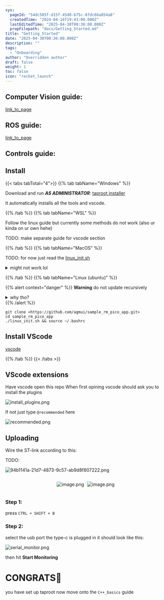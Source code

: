 ```yaml
---
sys:
  pageId: "54dc585f-d15f-45d0-b75c-8fdc66a854a8"
  createdTime: "2024-04-16T19:43:00.000Z"
  lastEditedTime: "2025-04-30T00:36:00.000Z"
  propFilepath: "docs/Getting_Started.md"
title: "Getting_Started"
date: "2025-04-30T00:36:00.000Z"
description: ""
tags:
  - "Onboarding"
author: "Overridden author"
draft: false
weight: 1
toc: false
icon: "rocket_launch"
---
```


## Computer Vision guide:

[link_to_page](86d45bc0-388b-4d26-8848-44f255f73d0e)

## ROS guide:

[link_to_page](3c76c1de-ec8f-46d6-8b0a-294005edc2d5)

## Controls guide:

## Install

{{< tabs tabTotal="4">}}
{{% tab tabName="Windows" %}}

Download and run _**AS ADMINISTRATOR**_: [taproot installer](https://github.com/Thornbots/TeachingFreshies/releases/tag/1.0)

It automatically installs all the tools and vscode.

{{% /tab %}}
{{% tab tabName="WSL" %}}

Follow the linux guide but currently some methods do not work (also ur kinda on ur own hehe)

TODO: make separate guide for vscode section

{{% /tab %}}
{{% tab tabName="MacOS" %}}

TODO: for now just read the [linux_init.sh](https://github.com/agmui/sample_rm_pico_app/blob/main/linux_init.sh)

<details>
<summary>might not work lol</summary>

`brew install libusb pkg-config`

Next install: [vscode](https://code.visualstudio.com/Download)

</details>

{{% /tab %}}
{{% tab tabName="Linux (ubuntu)" %}}

{{% alert context="danger" %}}
**Warning** do not update recursively
<details>
<summary>why tho?</summary>
There are some submodules that may go on for a while (like tinyusb) and I highly
recommend you don't need to get them.
If you want to see what submodules I update just look in `linux_init.sh`
</details>
{{% /alert %}}

```shell
git clone <https://github.com/agmui/sample_rm_pico_app.git>
cd sample_rm_pico_app
./linux_init.sh && source ~/.bashrc
```

## Install VScode

[vscode](https://code.visualstudio.com/Download)

{{% /tab %}}
{{< /tabs >}}

## VScode extensions

Have vscode open this repo
When first opining vscode should ask you to install the plugins

![install_plugins.png](https://prod-files-secure.s3.us-west-2.amazonaws.com/d518164a-d88e-44d1-a4ee-3adb3bd8bce0/89bd30f0-1825-4e77-867b-0a41ce370880/install_plugins.png?X-Amz-Algorithm=AWS4-HMAC-SHA256&X-Amz-Content-Sha256=UNSIGNED-PAYLOAD&X-Amz-Credential=ASIAZI2LB466WMCD5HE7%2F20250617%2Fus-west-2%2Fs3%2Faws4_request&X-Amz-Date=20250617T140857Z&X-Amz-Expires=3600&X-Amz-Security-Token=IQoJb3JpZ2luX2VjEIz%2F%2F%2F%2F%2F%2F%2F%2F%2F%2FwEaCXVzLXdlc3QtMiJIMEYCIQCHvxHik3H7w3ZpwGskFGSmWQMtpiEXA8QK9MoxVA6XQAIhAIrRRDK%2B1541QmVRQOa0vEuAAgYtVKAZXtWOoaRZ08GkKv8DCHUQABoMNjM3NDIzMTgzODA1IgwNp28Q%2F9Tqykl6Ynkq3AOeaW%2FaK4tZJDBHg5lKYil2R8pfHPhsITNVzR8ytkw8cYODYzShbJimDoBTfYq0o%2Bz5jeWXtKATQLm1CssMNKWD9Av4hyyxZwQgRuLWE%2FbgoliN739RRY5slkFsmeWOiS9UA3bCmG4AoUvoL%2F5J4lCEgyGqsoUkyyoTYDrh%2BWqEmIiKhUdiqHiYuQs%2BqWjcVsnkpJ7el9ydujTg2jfDJZFAGduH7%2BkNNXdEorbRZESxMA7gGRWhgi%2B%2B%2FMryp%2FPuRwqK5j8e%2FC2WBnia3C0XDCIVN1ZqXAjFg%2BTDp2C19mUMBHLtnBiCRJ9zEa%2FbANcGr4ELJrVoKmFfNgqIiHPzNyFKoid69wFfl45o%2FZuRV%2BhkkE7ACZKumvAvnhq7Mt3vNOkb%2BCGaCxVXroHEa1uGff9L6Ux2qRRnz9gyrMWyGa5WwMegiTquoOVosPpyhYTz2aee2eP2xZU7qv%2BrGiOdsjha8IMPqUJ4W5XIG9mHz%2F%2B1XFGQJvYTThS%2FG6feKekv2ufhwkC1MpryUopKLo2nLEsHANJHlSRU%2BqLWzP06TS47lEgH52MdEz0zC1RYGNG2dd5NkMFYqdXpyBbWVC5zjkLEBvK%2FZa%2BMR%2B9VpU2M3dkiHpJuPblRlA%2F%2Fu8qn9TCqp8XCBjqkAT7ifKNauJfYzHDea3e4F7%2BYNlm69xj5TCRrA%2F43v3jUkNyaedGyQXlUbk3DtQC3F%2Bs1ZTOnx7UCASsS79mewKSyGAHMRM0bbeGmi3M6OCdBjeBN%2Bj1s678tuVKcU9L4Y0g0eyGlKsJ7sPdjpKBQj8g7jnGSOucpP8V3m8lO6i6vDy6YQTXgHbf5h0AUjRSoEw7aGsmpwl6LMfqTsJ8Zdp4aZG9J&X-Amz-Signature=3947aa17420c3d353033eb197377e185bc0879ee0ac3618ca307de8470cd1e02&X-Amz-SignedHeaders=host&x-amz-checksum-mode=ENABLED&x-id=GetObject)

If not just type `@recommended` here  

![recommended.png](https://prod-files-secure.s3.us-west-2.amazonaws.com/d518164a-d88e-44d1-a4ee-3adb3bd8bce0/61e661e9-5d85-4dfc-be0d-8d2097a5e793/recommended.png?X-Amz-Algorithm=AWS4-HMAC-SHA256&X-Amz-Content-Sha256=UNSIGNED-PAYLOAD&X-Amz-Credential=ASIAZI2LB466WMCD5HE7%2F20250617%2Fus-west-2%2Fs3%2Faws4_request&X-Amz-Date=20250617T140857Z&X-Amz-Expires=3600&X-Amz-Security-Token=IQoJb3JpZ2luX2VjEIz%2F%2F%2F%2F%2F%2F%2F%2F%2F%2FwEaCXVzLXdlc3QtMiJIMEYCIQCHvxHik3H7w3ZpwGskFGSmWQMtpiEXA8QK9MoxVA6XQAIhAIrRRDK%2B1541QmVRQOa0vEuAAgYtVKAZXtWOoaRZ08GkKv8DCHUQABoMNjM3NDIzMTgzODA1IgwNp28Q%2F9Tqykl6Ynkq3AOeaW%2FaK4tZJDBHg5lKYil2R8pfHPhsITNVzR8ytkw8cYODYzShbJimDoBTfYq0o%2Bz5jeWXtKATQLm1CssMNKWD9Av4hyyxZwQgRuLWE%2FbgoliN739RRY5slkFsmeWOiS9UA3bCmG4AoUvoL%2F5J4lCEgyGqsoUkyyoTYDrh%2BWqEmIiKhUdiqHiYuQs%2BqWjcVsnkpJ7el9ydujTg2jfDJZFAGduH7%2BkNNXdEorbRZESxMA7gGRWhgi%2B%2B%2FMryp%2FPuRwqK5j8e%2FC2WBnia3C0XDCIVN1ZqXAjFg%2BTDp2C19mUMBHLtnBiCRJ9zEa%2FbANcGr4ELJrVoKmFfNgqIiHPzNyFKoid69wFfl45o%2FZuRV%2BhkkE7ACZKumvAvnhq7Mt3vNOkb%2BCGaCxVXroHEa1uGff9L6Ux2qRRnz9gyrMWyGa5WwMegiTquoOVosPpyhYTz2aee2eP2xZU7qv%2BrGiOdsjha8IMPqUJ4W5XIG9mHz%2F%2B1XFGQJvYTThS%2FG6feKekv2ufhwkC1MpryUopKLo2nLEsHANJHlSRU%2BqLWzP06TS47lEgH52MdEz0zC1RYGNG2dd5NkMFYqdXpyBbWVC5zjkLEBvK%2FZa%2BMR%2B9VpU2M3dkiHpJuPblRlA%2F%2Fu8qn9TCqp8XCBjqkAT7ifKNauJfYzHDea3e4F7%2BYNlm69xj5TCRrA%2F43v3jUkNyaedGyQXlUbk3DtQC3F%2Bs1ZTOnx7UCASsS79mewKSyGAHMRM0bbeGmi3M6OCdBjeBN%2Bj1s678tuVKcU9L4Y0g0eyGlKsJ7sPdjpKBQj8g7jnGSOucpP8V3m8lO6i6vDy6YQTXgHbf5h0AUjRSoEw7aGsmpwl6LMfqTsJ8Zdp4aZG9J&X-Amz-Signature=5398d8a6b8d4f83987735b629ce11252fed3515a397830d933d29d5b3770c485&X-Amz-SignedHeaders=host&x-amz-checksum-mode=ENABLED&x-id=GetObject)

## Uploading

Wire the ST-link according to this:

TODO:

![94b1141a-21d7-4873-9c57-ab9d8f807222.png](https://prod-files-secure.s3.us-west-2.amazonaws.com/d518164a-d88e-44d1-a4ee-3adb3bd8bce0/e5fad17d-ab82-4300-9f4c-505ab4b1202c/94b1141a-21d7-4873-9c57-ab9d8f807222.png?X-Amz-Algorithm=AWS4-HMAC-SHA256&X-Amz-Content-Sha256=UNSIGNED-PAYLOAD&X-Amz-Credential=ASIAZI2LB466WMCD5HE7%2F20250617%2Fus-west-2%2Fs3%2Faws4_request&X-Amz-Date=20250617T140857Z&X-Amz-Expires=3600&X-Amz-Security-Token=IQoJb3JpZ2luX2VjEIz%2F%2F%2F%2F%2F%2F%2F%2F%2F%2FwEaCXVzLXdlc3QtMiJIMEYCIQCHvxHik3H7w3ZpwGskFGSmWQMtpiEXA8QK9MoxVA6XQAIhAIrRRDK%2B1541QmVRQOa0vEuAAgYtVKAZXtWOoaRZ08GkKv8DCHUQABoMNjM3NDIzMTgzODA1IgwNp28Q%2F9Tqykl6Ynkq3AOeaW%2FaK4tZJDBHg5lKYil2R8pfHPhsITNVzR8ytkw8cYODYzShbJimDoBTfYq0o%2Bz5jeWXtKATQLm1CssMNKWD9Av4hyyxZwQgRuLWE%2FbgoliN739RRY5slkFsmeWOiS9UA3bCmG4AoUvoL%2F5J4lCEgyGqsoUkyyoTYDrh%2BWqEmIiKhUdiqHiYuQs%2BqWjcVsnkpJ7el9ydujTg2jfDJZFAGduH7%2BkNNXdEorbRZESxMA7gGRWhgi%2B%2B%2FMryp%2FPuRwqK5j8e%2FC2WBnia3C0XDCIVN1ZqXAjFg%2BTDp2C19mUMBHLtnBiCRJ9zEa%2FbANcGr4ELJrVoKmFfNgqIiHPzNyFKoid69wFfl45o%2FZuRV%2BhkkE7ACZKumvAvnhq7Mt3vNOkb%2BCGaCxVXroHEa1uGff9L6Ux2qRRnz9gyrMWyGa5WwMegiTquoOVosPpyhYTz2aee2eP2xZU7qv%2BrGiOdsjha8IMPqUJ4W5XIG9mHz%2F%2B1XFGQJvYTThS%2FG6feKekv2ufhwkC1MpryUopKLo2nLEsHANJHlSRU%2BqLWzP06TS47lEgH52MdEz0zC1RYGNG2dd5NkMFYqdXpyBbWVC5zjkLEBvK%2FZa%2BMR%2B9VpU2M3dkiHpJuPblRlA%2F%2Fu8qn9TCqp8XCBjqkAT7ifKNauJfYzHDea3e4F7%2BYNlm69xj5TCRrA%2F43v3jUkNyaedGyQXlUbk3DtQC3F%2Bs1ZTOnx7UCASsS79mewKSyGAHMRM0bbeGmi3M6OCdBjeBN%2Bj1s678tuVKcU9L4Y0g0eyGlKsJ7sPdjpKBQj8g7jnGSOucpP8V3m8lO6i6vDy6YQTXgHbf5h0AUjRSoEw7aGsmpwl6LMfqTsJ8Zdp4aZG9J&X-Amz-Signature=41aaac61024f4d5d31569a5ca6720bac73ff846342cc37425ef2aaa4bae95d0e&X-Amz-SignedHeaders=host&x-amz-checksum-mode=ENABLED&x-id=GetObject)

<div style="display: flex;flex-direction: row; column-gap:10px; max-width: 630px;justify-content: center;">
<div>

![image.png](https://prod-files-secure.s3.us-west-2.amazonaws.com/d518164a-d88e-44d1-a4ee-3adb3bd8bce0/210ecb78-1116-4d7b-b9b7-2292f66fa2c2/image.png?X-Amz-Algorithm=AWS4-HMAC-SHA256&X-Amz-Content-Sha256=UNSIGNED-PAYLOAD&X-Amz-Credential=ASIAZI2LB4663FHFVCM6%2F20250617%2Fus-west-2%2Fs3%2Faws4_request&X-Amz-Date=20250617T140859Z&X-Amz-Expires=3600&X-Amz-Security-Token=IQoJb3JpZ2luX2VjEIz%2F%2F%2F%2F%2F%2F%2F%2F%2F%2FwEaCXVzLXdlc3QtMiJHMEUCIBrAZ0%2B4Az9t3vVbteEsS%2F56qbQrpSBbO6HCBDe%2Bc%2FkzAiEA6PDlUC1xe8r9unlv3zM1zMgFNBxZNwBso7AedV3cgNYq%2FwMIdRAAGgw2Mzc0MjMxODM4MDUiDAbCkXaq6clpjaYfkyrcA5%2FFIwMAYh%2FaUohGOGqdjlC3lQlMxWa8jhKbW1bRIrPXT%2B7z7Zl9W2Z%2BJfegPVOhF91D8Q9jQVDTuziM3ATzIutGMNxPWfmAREdnN0RvtexiU2RT%2FLrm9724nTXD486Bnr2BmUTZ4nLEY%2BS5J28Gdg1YLL22tKr%2ByxNllpoqVEa9EQ%2B7BUsey2nBa1BW%2FPHp0ebN9Q5sgQeKgd7%2FKssG2%2F%2FvHoRvjDkV%2BuaYRtvvWXQkH6PhNMf%2BWdSLgcz%2B%2BSWdFpPj2uXni%2F9TArwuAqM%2FNSwBghP5t7j632PqIZnsBWBh5DZKzV8agYOsGYTpcAgrdv35VB1FdotGwVJ4WDtOfhnDCyVTR42hWl22o4wYhyjXn%2BiDyKXhsMcbuedMRb5uzlaFnsOaxYZmSgVmUxBe5eYX96a9qqd5SMeLBt9N1ktZOc8GFMm2msGjt%2BZzzpSEmAX9cGD%2BKSQSpdVQ9KbvpIUX0k1hg%2FmA7DhSvlYclihM1J8JGKhZLJjc%2Fq050L7E6Uxk%2BU90gVTDINK%2B9Liri28z10m1Bdj7p9qLSnI5%2Bj0zodKYLt59owxZU840KB8ti1xMkQHtmfB3YrSKqdzy1oNTEHyzePRDFko8TGtxtp8Cpft3Y9sCMqILAmpBMPe2xcIGOqUBj8Mf%2BPPNRYEOogwVObCD5qKWesx9xi4LdxGAswCIcgn0pLdAvGrtQjuBk6czU%2Fgc8YGt1sYiuWPyJ0q%2FHrmtOS%2FLExCoaEWmI%2BrVZapM498vJ4iLbe1nERa9I4%2FV%2B%2FMt7TqpZ7egzjxbX3HrwlT47SHD51g4kzrYeNM%2Ba2Y%2BaUzf2tuJ%2BJzLFMLL4Q9qP%2B%2FE4611OXvV%2BBnwxX%2Bdr8gtUhZawmLl&X-Amz-Signature=0ca6aeeaa5161d8493ba664d282aa57adeb6040dfc57e5995b5ef8bda2ab13e5&X-Amz-SignedHeaders=host&x-amz-checksum-mode=ENABLED&x-id=GetObject)

</div>
<div>

![image.png](https://prod-files-secure.s3.us-west-2.amazonaws.com/d518164a-d88e-44d1-a4ee-3adb3bd8bce0/33a0fd0f-8ca6-4a86-8e09-26e95ded1fff/image.png?X-Amz-Algorithm=AWS4-HMAC-SHA256&X-Amz-Content-Sha256=UNSIGNED-PAYLOAD&X-Amz-Credential=ASIAZI2LB466QQNIK34Q%2F20250617%2Fus-west-2%2Fs3%2Faws4_request&X-Amz-Date=20250617T140900Z&X-Amz-Expires=3600&X-Amz-Security-Token=IQoJb3JpZ2luX2VjEIz%2F%2F%2F%2F%2F%2F%2F%2F%2F%2FwEaCXVzLXdlc3QtMiJIMEYCIQDFiyS65pFaLwZYoLHfVTqs%2FNSNCIg6xiS2E40P9ebpmgIhAK8cl6gYjB6%2F1cG5V7RnO6idpYSHWUeYwoYKNCzW36dzKv8DCHUQABoMNjM3NDIzMTgzODA1Igyn1aVCcfLUpfcvHUUq3ANhulKW%2BebemURqcLzfZdWkYz35QkU7UOR7WSelcYWlAvwiZGeIltx6q52WR4ijsCwKE7DBmEd7tkrZVbhDPtpRTknLuoWNRRm88YGopra4wOHAfhJ5cybxoD%2Fwax731FNuqACkzKo3tr7f%2BalyUr9iYBznbSj5CzusOqe%2FzN%2Fsd9N%2F9oXkBfP1vr5BJmM4%2BH7QM4RjYLtAPe7zXtM4oW9VusQcurHzi24q4occZ6vTg3tkh3eiT8QTOM9IltWUigbRC4Q1NuRSGVdvHldMq6yG4nwCcL8ASclGebXbAMbDNPq24CT%2BCSsXdscZHumbzpt5rNuopavLhejT2vj%2FZcgNIFVxuyRHnT%2FlKIp1sIInigQqP1C0oGLjdAyxXXHHZnNerYngdy3UJ0uBVpj0oHTpITH4zlOffcKs1odura8I60HsfyZPtY3uZ%2FvdsCdNJw6R6jyLVUGK2OqpZf6jH%2BwzFqmMwxRv7P7W6qSIdTuwpWBkau2CJ%2BTlMD1%2FaA4t0APpfw067fByqZUfsBfm5HmMmE9sro2fK%2BuPww%2B8cIDMcjjk5C78Txb%2BKXsV5PxiHXubzzO5sTwIoTjRbE0zaTulRlvR4GMBJdildA%2BIf0hSFSJlBlPLQcuRENmTrTDxpsXCBjqkAQFWEWl9A5Z%2FHJ6%2Fr0GLvg6JaVk2xEEDWbQBfbW%2B%2FKE2LZTNNXXj3TwjCl0pFa0SZnhlCvahZRCsH3wOezOFYn%2BD9mCJOBZHpe%2FH%2Fy5hMRcN8%2BHWACz1Nqos%2BD1XXLzJStF5%2BkQHdQAg359DdArhbpaWAswNkHs16ft4ykW8jXj88NAL9fjMCdEtJBOBYOrS2MZ6tZDBEl%2BybW7zvOIJ1epuz9Sb&X-Amz-Signature=0012a42b397b478d926123e9b0d9840b9d773f9f3ab82da71c4f036ef8f2f25f&X-Amz-SignedHeaders=host&x-amz-checksum-mode=ENABLED&x-id=GetObject)

</div>
</div>

### Step 1:

press `CTRL + SHIFT + B`

### Step 2:

select the usb port the type-c is plugged in it should look like this:

![serial_monitor.png](https://prod-files-secure.s3.us-west-2.amazonaws.com/d518164a-d88e-44d1-a4ee-3adb3bd8bce0/f03f4774-05d4-4393-b6a0-d5efb6d315ab/serial_monitor.png?X-Amz-Algorithm=AWS4-HMAC-SHA256&X-Amz-Content-Sha256=UNSIGNED-PAYLOAD&X-Amz-Credential=ASIAZI2LB466WMCD5HE7%2F20250617%2Fus-west-2%2Fs3%2Faws4_request&X-Amz-Date=20250617T140857Z&X-Amz-Expires=3600&X-Amz-Security-Token=IQoJb3JpZ2luX2VjEIz%2F%2F%2F%2F%2F%2F%2F%2F%2F%2FwEaCXVzLXdlc3QtMiJIMEYCIQCHvxHik3H7w3ZpwGskFGSmWQMtpiEXA8QK9MoxVA6XQAIhAIrRRDK%2B1541QmVRQOa0vEuAAgYtVKAZXtWOoaRZ08GkKv8DCHUQABoMNjM3NDIzMTgzODA1IgwNp28Q%2F9Tqykl6Ynkq3AOeaW%2FaK4tZJDBHg5lKYil2R8pfHPhsITNVzR8ytkw8cYODYzShbJimDoBTfYq0o%2Bz5jeWXtKATQLm1CssMNKWD9Av4hyyxZwQgRuLWE%2FbgoliN739RRY5slkFsmeWOiS9UA3bCmG4AoUvoL%2F5J4lCEgyGqsoUkyyoTYDrh%2BWqEmIiKhUdiqHiYuQs%2BqWjcVsnkpJ7el9ydujTg2jfDJZFAGduH7%2BkNNXdEorbRZESxMA7gGRWhgi%2B%2B%2FMryp%2FPuRwqK5j8e%2FC2WBnia3C0XDCIVN1ZqXAjFg%2BTDp2C19mUMBHLtnBiCRJ9zEa%2FbANcGr4ELJrVoKmFfNgqIiHPzNyFKoid69wFfl45o%2FZuRV%2BhkkE7ACZKumvAvnhq7Mt3vNOkb%2BCGaCxVXroHEa1uGff9L6Ux2qRRnz9gyrMWyGa5WwMegiTquoOVosPpyhYTz2aee2eP2xZU7qv%2BrGiOdsjha8IMPqUJ4W5XIG9mHz%2F%2B1XFGQJvYTThS%2FG6feKekv2ufhwkC1MpryUopKLo2nLEsHANJHlSRU%2BqLWzP06TS47lEgH52MdEz0zC1RYGNG2dd5NkMFYqdXpyBbWVC5zjkLEBvK%2FZa%2BMR%2B9VpU2M3dkiHpJuPblRlA%2F%2Fu8qn9TCqp8XCBjqkAT7ifKNauJfYzHDea3e4F7%2BYNlm69xj5TCRrA%2F43v3jUkNyaedGyQXlUbk3DtQC3F%2Bs1ZTOnx7UCASsS79mewKSyGAHMRM0bbeGmi3M6OCdBjeBN%2Bj1s678tuVKcU9L4Y0g0eyGlKsJ7sPdjpKBQj8g7jnGSOucpP8V3m8lO6i6vDy6YQTXgHbf5h0AUjRSoEw7aGsmpwl6LMfqTsJ8Zdp4aZG9J&X-Amz-Signature=4b1c887a1ec9e1651fc5c66107a221fda079d556afdda103e80d8051a8840b70&X-Amz-SignedHeaders=host&x-amz-checksum-mode=ENABLED&x-id=GetObject)

then hit **Start Monitoring**

# CONGRATS🎉

you have set up taproot now move onto the `C++_basics` guide
